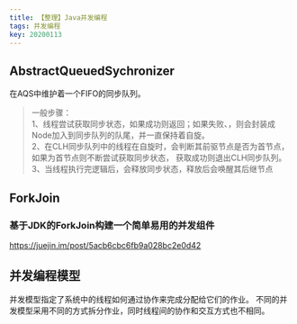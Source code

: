 ```yaml
---
title: 【整理】Java并发编程
tags: 并发编程
key: 20200113
---
```


## AbstractQueuedSychronizer
在AQS中维护着一个FIFO的同步队列。
> 一般步骤：  
> 1、线程尝试获取同步状态，如果成功则返回；如果失败、，则会封装成Node加入到同步队列的队尾，并一直保持着自旋。  
2、在CLH同步队列中的线程在自旋时，会判断其前驱节点是否为首节点，如果为首节点则不断尝试获取同步状态，
获取成功则退出CLH同步队列。  
3、当线程执行完逻辑后，会释放同步状态，释放后会唤醒其后继节点

## ForkJoin

### 基于JDK的ForkJoin构建一个简单易用的并发组件
https://juejin.im/post/5acb6cbc6fb9a028bc2e0d42

## 并发编程模型
并发模型指定了系统中的线程如何通过协作来完成分配给它们的作业。
不同的并发模型采用不同的方式拆分作业，同时线程间的协作和交互方式也不相同。